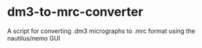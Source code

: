 # dm3-to-mrc-converter
A script for converting .dm3 micrographs to .mrc format using the nautilus/nemo GUI
